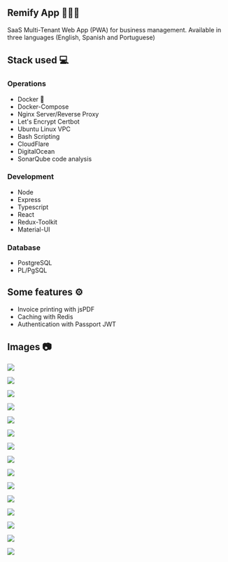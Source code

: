 ## Remify App 👨‍💼💼

SaaS Multi-Tenant Web App (PWA) for business management. Available in three languages (English, Spanish and Portuguese)

## Stack used 💻

### Operations

- Docker 🐳
- Docker-Compose
- Nginx Server/Reverse Proxy
- Let's Encrypt Certbot
- Ubuntu Linux VPC
- Bash Scripting
- CloudFlare
- DigitalOcean
- SonarQube code analysis 

### Development

- Node
- Express
- Typescript
- React
- Redux-Toolkit
- Material-UI

### Database

- PostgreSQL
- PL/PgSQL

## Some features ⚙️

- Invoice printing with jsPDF
- Caching with Redis
- Authentication with Passport JWT

## Images 📷

![](./images/containers.png)

![](./images/browser1.png)

![](./images/conf.png)

![](./images/eng.png)

![](./images/port.png)

![](./images/browser2.png)

![](./images/ingreso7.png)

![](./images/tenantotro2.png)

![](./images/ingreso2.png)

![](./images/ingreso3.png)

![](./images/ingreso4.png)

![](./images/checking.png)

![](./images/pwa1.png)

![](./images/pwa.png)

![](./images/pwa2.png)
